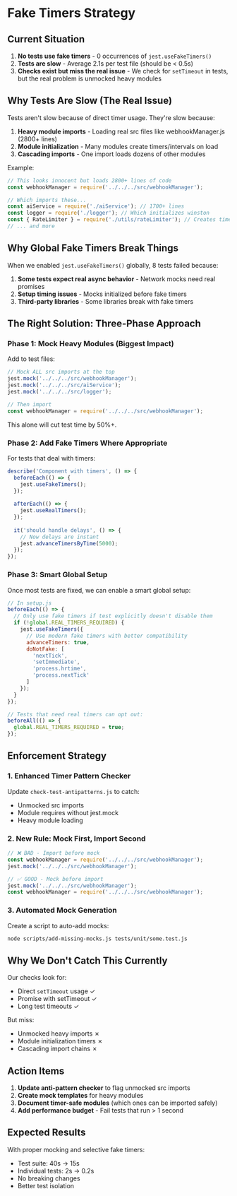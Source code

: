 # Fake Timers Strategy

## Current Situation

1. **No tests use fake timers** - 0 occurrences of `jest.useFakeTimers()` 
2. **Tests are slow** - Average 2.1s per test file (should be < 0.5s)
3. **Checks exist but miss the real issue** - We check for `setTimeout` in tests, but the real problem is unmocked heavy modules

## Why Tests Are Slow (The Real Issue)

Tests aren't slow because of direct timer usage. They're slow because:

1. **Heavy module imports** - Loading real src files like webhookManager.js (2800+ lines)
2. **Module initialization** - Many modules create timers/intervals on load
3. **Cascading imports** - One import loads dozens of other modules

Example:
```javascript
// This looks innocent but loads 2800+ lines of code
const webhookManager = require('../../../src/webhookManager');

// Which imports these...
const aiService = require('./aiService'); // 1700+ lines
const logger = require('./logger'); // Which initializes winston
const { RateLimiter } = require('./utils/rateLimiter'); // Creates timers
// ... and more
```

## Why Global Fake Timers Break Things

When we enabled `jest.useFakeTimers()` globally, 8 tests failed because:

1. **Some tests expect real async behavior** - Network mocks need real promises
2. **Setup timing issues** - Mocks initialized before fake timers
3. **Third-party libraries** - Some libraries break with fake timers

## The Right Solution: Three-Phase Approach

### Phase 1: Mock Heavy Modules (Biggest Impact)

Add to test files:
```javascript
// Mock ALL src imports at the top
jest.mock('../../../src/webhookManager');
jest.mock('../../../src/aiService');
jest.mock('../../../src/logger');

// Then import
const webhookManager = require('../../../src/webhookManager');
```

This alone will cut test time by 50%+.

### Phase 2: Add Fake Timers Where Appropriate

For tests that deal with timers:
```javascript
describe('Component with timers', () => {
  beforeEach(() => {
    jest.useFakeTimers();
  });
  
  afterEach(() => {
    jest.useRealTimers();
  });
  
  it('should handle delays', () => {
    // Now delays are instant
    jest.advanceTimersByTime(5000);
  });
});
```

### Phase 3: Smart Global Setup

Once most tests are fixed, we can enable a smart global setup:

```javascript
// In setup.js
beforeEach(() => {
  // Only use fake timers if test explicitly doesn't disable them
  if (!global.REAL_TIMERS_REQUIRED) {
    jest.useFakeTimers({
      // Use modern fake timers with better compatibility
      advanceTimers: true,
      doNotFake: [
        'nextTick',
        'setImmediate',
        'process.hrtime',
        'process.nextTick'
      ]
    });
  }
});

// Tests that need real timers can opt out:
beforeAll(() => {
  global.REAL_TIMERS_REQUIRED = true;
});
```

## Enforcement Strategy

### 1. Enhanced Timer Pattern Checker

Update `check-test-antipatterns.js` to catch:
- Unmocked src imports
- Module requires without jest.mock
- Heavy module loading

### 2. New Rule: Mock First, Import Second

```javascript
// ❌ BAD - Import before mock
const webhookManager = require('../../../src/webhookManager');
jest.mock('../../../src/webhookManager');

// ✅ GOOD - Mock before import  
jest.mock('../../../src/webhookManager');
const webhookManager = require('../../../src/webhookManager');
```

### 3. Automated Mock Generation

Create a script to auto-add mocks:
```bash
node scripts/add-missing-mocks.js tests/unit/some.test.js
```

## Why We Don't Catch This Currently

Our checks look for:
- Direct `setTimeout` usage ✓
- Promise with setTimeout ✓
- Long test timeouts ✓

But miss:
- Unmocked heavy imports ✗
- Module initialization timers ✗
- Cascading import chains ✗

## Action Items

1. **Update anti-pattern checker** to flag unmocked src imports
2. **Create mock templates** for heavy modules
3. **Document timer-safe modules** (which ones can be imported safely)
4. **Add performance budget** - Fail tests that run > 1 second

## Expected Results

With proper mocking and selective fake timers:
- Test suite: 40s → 15s
- Individual tests: 2s → 0.2s
- No breaking changes
- Better test isolation